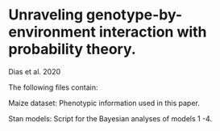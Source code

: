 # Unraveling genotype-by-environment interaction with probability theory. 
Dias et al. 2020

The following files contain:

Maize dataset: Phenotypic information used in this paper.

Stan models: Script for the Bayesian analyses of models 1 -4.
